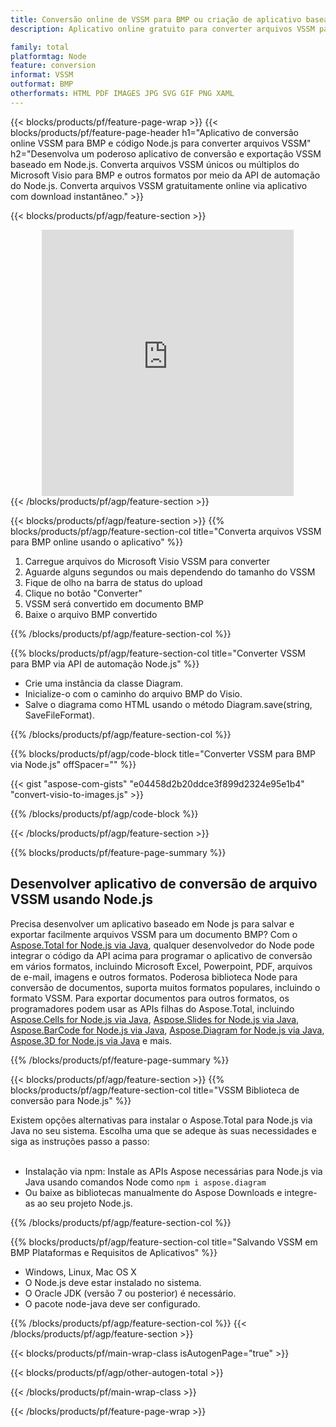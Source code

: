 ```yaml
---
title: Conversão online de VSSM para BMP ou criação de aplicativo baseado em Node.js para converter arquivos VSSM
description: Aplicativo online gratuito para converter arquivos VSSM para BMP. Código de biblioteca de conversão Node.js para documentos Microsoft Visio VSSM. 

family: total
platformtag: Node
feature: conversion
informat: VSSM
outformat: BMP
otherformats: HTML PDF IMAGES JPG SVG GIF PNG XAML
---
```

{{< blocks/products/pf/feature-page-wrap >}}
{{< blocks/products/pf/feature-page-header h1="Aplicativo de conversão online VSSM para BMP e código Node.js para converter arquivos VSSM" h2="Desenvolva um poderoso aplicativo de conversão e exportação VSSM baseado em Node.js. Converta arquivos VSSM únicos ou múltiplos do Microsoft Visio para BMP e outros formatos por meio da API de automação do Node.js. Converta arquivos VSSM gratuitamente online via aplicativo com download instantâneo." >}}


{{< blocks/products/pf/agp/feature-section >}}

<div class="container-fluid agp-content bg-white aboutfile box-1 vh100 section nopbtm">
<div class=container>
<div class=row>
<div class="demobox tc col-md-12 padding-0" align="center">

<iframe title="Aplicativo gratuito de conversão de VSSM para BMP online" style="border: none; height: 426px;" scrolling="no" src="https://total-conversion-app-65z5r2lp.k8s.dynabic.com/?to=bmp&from=vssm" id="child-iframe" width="80%"></iframe>

</div></div>
</div></div>
{{< /blocks/products/pf/agp/feature-section >}}


{{< blocks/products/pf/agp/feature-section >}}
{{% blocks/products/pf/agp/feature-section-col title="Converta arquivos VSSM para BMP online usando o aplicativo" %}}

1. Carregue arquivos do Microsoft Visio VSSM para converter
1. Aguarde alguns segundos ou mais dependendo do tamanho do VSSM
1. Fique de olho na barra de status do upload
1. Clique no botão "Converter"
1. VSSM será convertido em documento BMP
1. Baixe o arquivo BMP convertido

{{% /blocks/products/pf/agp/feature-section-col %}}

{{% blocks/products/pf/agp/feature-section-col title="Converter VSSM para BMP via API de automação Node.js" %}}

- Crie uma instância da classe Diagram.
- Inicialize-o com o caminho do arquivo BMP do Visio.
- Salve o diagrama como HTML usando o método Diagram.save(string, SaveFileFormat).

{{% /blocks/products/pf/agp/feature-section-col %}}

{{% blocks/products/pf/agp/code-block title="Converter VSSM para BMP via Node.js" offSpacer="" %}}

{{< gist "aspose-com-gists" "e04458d2b20ddce3f899d2324e95e1b4" "convert-visio-to-images.js" >}}

{{% /blocks/products/pf/agp/code-block %}}

{{< /blocks/products/pf/agp/feature-section >}}

{{% blocks/products/pf/feature-page-summary %}}

<h2>Desenvolver aplicativo de conversão de arquivo VSSM usando Node.js</h2>

Precisa desenvolver um aplicativo baseado em Node js para salvar e exportar facilmente arquivos VSSM para um documento BMP? Com o [Aspose.Total for Node.js via Java](https://products.aspose.com/total/pt/nodejs-java/), qualquer desenvolvedor do Node pode integrar o código da API acima para programar o aplicativo de conversão em vários formatos, incluindo Microsoft Excel, Powerpoint, PDF, arquivos de e-mail, imagens e outros formatos. Poderosa biblioteca Node para conversão de documentos, suporta muitos formatos populares, incluindo o formato VSSM. Para exportar documentos para outros formatos, os programadores podem usar as APIs filhas do Aspose.Total, incluindo [Aspose.Cells for Node.js via Java](https://products.aspose.com/cells/pt/nodejs-java/), [Aspose.Slides for Node.js via Java](https://products.aspose.com/slides/pt/nodejs-java/), [Aspose.BarCode for Node.js via Java](https://products.aspose.com/barcode/pt/nodejs-java/), [Aspose.Diagram for Node.js via Java](https://products.aspose.com/diagram/pt/nodejs-java/), [Aspose.3D for Node.js via Java](https://products.aspose.com/3d/pt/nodejs-java/) e mais. 
 
 

{{% /blocks/products/pf/feature-page-summary %}}

{{< blocks/products/pf/agp/feature-section >}}
{{% blocks/products/pf/agp/feature-section-col title="VSSM Biblioteca de conversão para Node.js" %}}

Existem opções alternativas para instalar o Aspose.Total para Node.js via Java no seu sistema. Escolha uma que se adeque às suas necessidades e siga as instruções passo a passo:<br /><br />

- Instalação via npm: Instale as APIs Aspose necessárias para Node.js via Java usando comandos Node como ```npm i aspose.diagram```
- Ou baixe as bibliotecas manualmente do Aspose Downloads e integre-as ao seu projeto Node.js.

{{% /blocks/products/pf/agp/feature-section-col %}}

{{% blocks/products/pf/agp/feature-section-col title="Salvando VSSM em BMP Plataformas e Requisitos de Aplicativos" %}}

- Windows, Linux, Mac OS X
- O Node.js deve estar instalado no sistema.
- O Oracle JDK (versão 7 ou posterior) é necessário.
- O pacote node-java deve ser configurado.

{{% /blocks/products/pf/agp/feature-section-col %}}
{{< /blocks/products/pf/agp/feature-section >}}

{{< blocks/products/pf/main-wrap-class isAutogenPage="true" >}}

{{< blocks/products/pf/agp/other-autogen-total >}}

{{< /blocks/products/pf/main-wrap-class >}}

{{< /blocks/products/pf/feature-page-wrap >}}